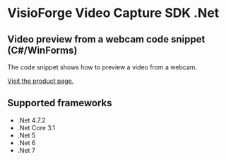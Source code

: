 ﻿# VisioForge Video Capture SDK .Net

## Video preview from a webcam code snippet (C#/WinForms)

The code snippet shows how to preview a video from a webcam.

[Visit the product page.](https://www.visioforge.com/video-capture-sdk-net)

## Supported frameworks

* .Net 4.7.2
* .Net Core 3.1
* .Net 5
* .Net 6
* .Net 7
